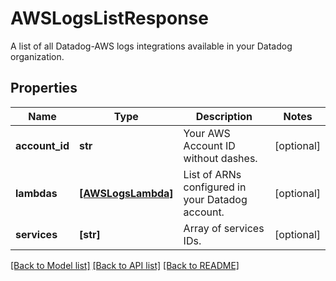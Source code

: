 # AWSLogsListResponse

A list of all Datadog-AWS logs integrations available in your Datadog organization.
## Properties
Name | Type | Description | Notes
------------ | ------------- | ------------- | -------------
**account_id** | **str** | Your AWS Account ID without dashes. | [optional] 
**lambdas** | [**[AWSLogsLambda]**](AWSLogsLambda.md) | List of ARNs configured in your Datadog account. | [optional] 
**services** | **[str]** | Array of services IDs. | [optional] 

[[Back to Model list]](README.md#documentation-for-models) [[Back to API list]](README.md#documentation-for-api-endpoints) [[Back to README]](README.md)


